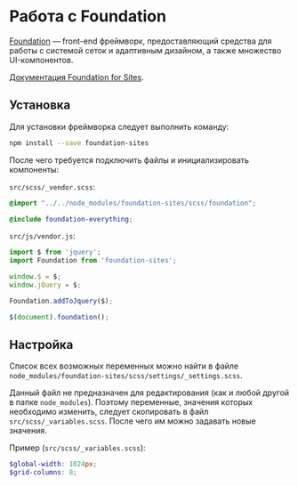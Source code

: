 # Работа с Foundation

[Foundation](http://foundation.zurb.com/) — front-end фреймворк, предоставляющий средства для работы с системой сеток и адаптивным дизайном, а также множество UI-компонентов.

[Документация Foundation for Sites](http://foundation.zurb.com/sites/docs/).

## Установка

Для установки фреймворка следует выполнить команду:

```bash
npm install --save foundation-sites
```

После чего требуется подключить файлы и инициализировать компоненты:

`src/scss/_vendor.scss`:

```scss
@import "../../node_modules/foundation-sites/scss/foundation";

@include foundation-everything;
```

`src/js/vendor.js`:

```js
import $ from 'jquery';
import Foundation from 'foundation-sites';

window.$ = $;
window.jQuery = $;

Foundation.addToJquery($);

$(document).foundation();
```

## Настройка

Список всех возможных переменных можно найти в файле<br>
`node_modules/foundation-sites/scss/settings/_settings.scss`.

Данный файл не предназначен для редактирования (как и любой другой в папке `node_modules`).
Поэтому переменные, значения которых необходимо изменить, следует скопировать в файл `src/scss/_variables.scss`.
После чего им можно задавать новые значения.

Пример (`src/scss/_variables.scss`):

```scss
$global-width: 1024px;
$grid-columns: 8;
```
